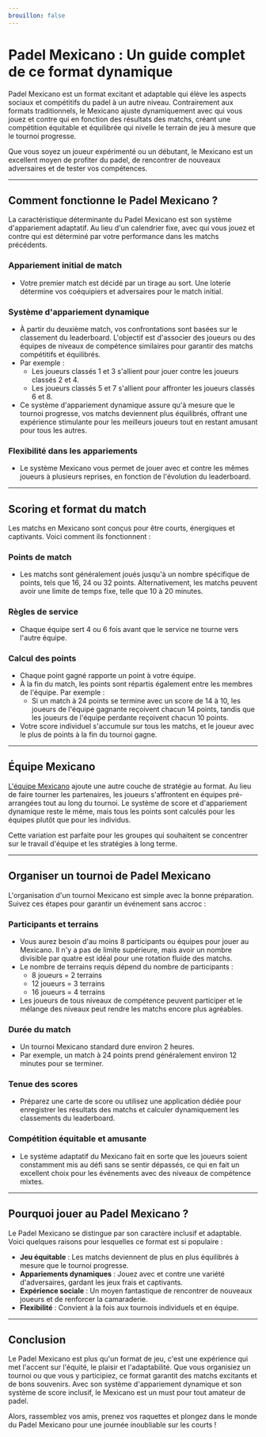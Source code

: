 ```yaml
---
brouillon: false
---
```


# Padel Mexicano : Un guide complet de ce format dynamique

Padel Mexicano est un format excitant et adaptable qui élève les aspects sociaux et compétitifs du padel à un autre niveau. Contrairement aux formats traditionnels, le Mexicano ajuste dynamiquement avec qui vous jouez et contre qui en fonction des résultats des matchs, créant une compétition équitable et équilibrée qui nivelle le terrain de jeu à mesure que le tournoi progresse.

Que vous soyez un joueur expérimenté ou un débutant, le Mexicano est un excellent moyen de profiter du padel, de rencontrer de nouveaux adversaires et de tester vos compétences.

---

## **Comment fonctionne le Padel Mexicano ?**

La caractéristique déterminante du Padel Mexicano est son système d'appariement adaptatif. Au lieu d'un calendrier fixe, avec qui vous jouez et contre qui est déterminé par votre performance dans les matchs précédents.

### **Appariement initial de match**
- Votre premier match est décidé par un tirage au sort. Une loterie détermine vos coéquipiers et adversaires pour le match initial.

### **Système d'appariement dynamique**
- À partir du deuxième match, vos confrontations sont basées sur le classement du leaderboard. L'objectif est d'associer des joueurs ou des équipes de niveaux de compétence similaires pour garantir des matchs compétitifs et équilibrés.
- Par exemple :
  - Les joueurs classés 1 et 3 s'allient pour jouer contre les joueurs classés 2 et 4.
  - Les joueurs classés 5 et 7 s'allient pour affronter les joueurs classés 6 et 8.
- Ce système d'appariement dynamique assure qu'à mesure que le tournoi progresse, vos matchs deviennent plus équilibrés, offrant une expérience stimulante pour les meilleurs joueurs tout en restant amusant pour tous les autres.

### **Flexibilité dans les appariements**
- Le système Mexicano vous permet de jouer avec et contre les mêmes joueurs à plusieurs reprises, en fonction de l'évolution du leaderboard.

---

## **Scoring et format du match**

Les matchs en Mexicano sont conçus pour être courts, énergiques et captivants. Voici comment ils fonctionnent :

### **Points de match**
- Les matchs sont généralement joués jusqu'à un nombre spécifique de points, tels que 16, 24 ou 32 points. Alternativement, les matchs peuvent avoir une limite de temps fixe, telle que 10 à 20 minutes.

### **Règles de service**
- Chaque équipe sert 4 ou 6 fois avant que le service ne tourne vers l'autre équipe.

### **Calcul des points**
- Chaque point gagné rapporte un point à votre équipe.
- À la fin du match, les points sont répartis également entre les membres de l'équipe. Par exemple :
  - Si un match à 24 points se termine avec un score de 14 à 10, les joueurs de l'équipe gagnante reçoivent chacun 14 points, tandis que les joueurs de l'équipe perdante reçoivent chacun 10 points.
- Votre score individuel s'accumule sur tous les matchs, et le joueur avec le plus de points à la fin du tournoi gagne.

---

## **Équipe Mexicano**

[L'équipe Mexicano](/team-mexicano) ajoute une autre couche de stratégie au format. Au lieu de faire tourner les partenaires, les joueurs s'affrontent en équipes pré-arrangées tout au long du tournoi. Le système de score et d'appariement dynamique reste le même, mais tous les points sont calculés pour les équipes plutôt que pour les individus.

Cette variation est parfaite pour les groupes qui souhaitent se concentrer sur le travail d'équipe et les stratégies à long terme.

---

## **Organiser un tournoi de Padel Mexicano**

L'organisation d'un tournoi Mexicano est simple avec la bonne préparation. Suivez ces étapes pour garantir un événement sans accroc :

### **Participants et terrains**
- Vous aurez besoin d'au moins 8 participants ou équipes pour jouer au Mexicano. Il n'y a pas de limite supérieure, mais avoir un nombre divisible par quatre est idéal pour une rotation fluide des matchs.
- Le nombre de terrains requis dépend du nombre de participants :
  - 8 joueurs = 2 terrains
  - 12 joueurs = 3 terrains
  - 16 joueurs = 4 terrains
- Les joueurs de tous niveaux de compétence peuvent participer et le mélange des niveaux peut rendre les matchs encore plus agréables.

### **Durée du match**
- Un tournoi Mexicano standard dure environ 2 heures.
- Par exemple, un match à 24 points prend généralement environ 12 minutes pour se terminer.

### **Tenue des scores**
- Préparez une carte de score ou utilisez une application dédiée pour enregistrer les résultats des matchs et calculer dynamiquement les classements du leaderboard.

### **Compétition équitable et amusante**
- Le système adaptatif du Mexicano fait en sorte que les joueurs soient constamment mis au défi sans se sentir dépassés, ce qui en fait un excellent choix pour les événements avec des niveaux de compétence mixtes.

---

## **Pourquoi jouer au Padel Mexicano ?**

Le Padel Mexicano se distingue par son caractère inclusif et adaptable. Voici quelques raisons pour lesquelles ce format est si populaire :
- **Jeu équitable** : Les matchs deviennent de plus en plus équilibrés à mesure que le tournoi progresse.
- **Appariements dynamiques** : Jouez avec et contre une variété d'adversaires, gardant les jeux frais et captivants.
- **Expérience sociale** : Un moyen fantastique de rencontrer de nouveaux joueurs et de renforcer la camaraderie.
- **Flexibilité** : Convient à la fois aux tournois individuels et en équipe.

---

## **Conclusion**

Le Padel Mexicano est plus qu'un format de jeu, c'est une expérience qui met l'accent sur l'équité, le plaisir et l'adaptabilité. Que vous organisiez un tournoi ou que vous y participiez, ce format garantit des matchs excitants et de bons souvenirs. Avec son système d'appariement dynamique et son système de score inclusif, le Mexicano est un must pour tout amateur de padel.

Alors, rassemblez vos amis, prenez vos raquettes et plongez dans le monde du Padel Mexicano pour une journée inoubliable sur les courts !
